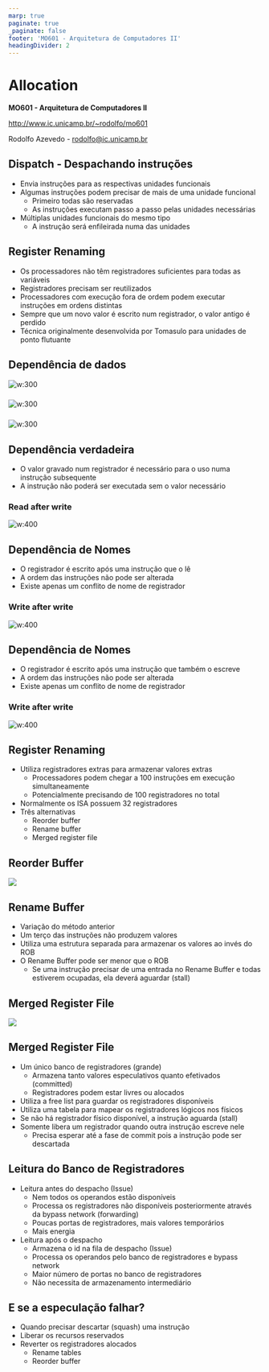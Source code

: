 ```yaml
---
marp: true
paginate: true
_paginate: false
footer: 'MO601 - Arquitetura de Computadores II'
headingDivider: 2
---
```


# Allocation

**MO601 - Arquitetura de Computadores II**

http://www.ic.unicamp.br/~rodolfo/mo601

Rodolfo Azevedo - rodolfo@ic.unicamp.br

## Dispatch - Despachando instruções

* Envia instruções para as respectivas unidades funcionais
* Algumas instruções podem precisar de mais de uma unidade funcional
  * Primeiro todas são reservadas
  * As instruções executam passo a passo pelas unidades necessárias
* Múltiplas unidades funcionais do mesmo tipo
  * A instrução será enfileirada numa das unidades

## Register Renaming

* Os processadores não têm registradores suficientes para todas as variáveis
* Registradores precisam ser reutilizados
* Processadores com execução fora de ordem podem executar instruções em ordens distintas
* Sempre que um novo valor é escrito num registrador, o valor antigo é perdido
* Técnica originalmente desenvolvida por Tomasulo para unidades de ponto flutuante

## Dependência de dados

![w:300](alocacao-raw-1.png)
###
![w:300](alocacao-waw-1.png)
###
![w:300](alocacao-war-1.png)

## Dependência verdadeira

* O valor gravado num registrador é necessário para o uso numa instrução subsequente
* A instrução não poderá ser executada sem o valor necessário

### Read after write

![w:400](alocacao-raw-2.png)

## Dependência de Nomes

* O registrador é escrito após uma instrução que o lê
* A ordem das instruções não pode ser alterada
* Existe apenas um conflito de nome de registrador

### Write after write

![w:400](alocacao-war-2.png)

## Dependência de Nomes

* O registrador é escrito após uma instrução que também o escreve
* A ordem das instruções não pode ser alterada
* Existe apenas um conflito de nome de registrador

### Write after write

![w:400](alocacao-waw-2.png)

## Register Renaming

* Utiliza registradores extras para armazenar valores extras
  * Processadores podem chegar a 100 instruções em execução simultaneamente
  * Potencialmente precisando de 100 registradores no total
* Normalmente os ISA possuem 32 registradores
* Três alternativas
  * Reorder buffer
  * Rename buffer
  * Merged register file

## Reorder Buffer

![](alocacao-reorder-buffer.png)

## Rename Buffer

* Variação do método anterior
* Um terço das instruções não produzem valores
* Utiliza uma estrutura separada para armazenar os valores ao invés do ROB
* O Rename Buffer pode ser menor que o ROB
  * Se uma instrução precisar de uma entrada no Rename Buffer e todas estiverem ocupadas, ela deverá aguardar (stall)

## Merged Register File

![](alocacao-merged-register-file.png)

## Merged Register File

* Um único banco de registradores (grande)
  * Armazena tanto valores especulativos quanto efetivados (committed)
  * Registradores podem estar livres ou alocados
* Utiliza a free list para guardar os registradores disponíveis
* Utiliza uma tabela para mapear os registradores lógicos nos físicos
* Se não há registrador físico disponível, a instrução aguarda (stall)
* Somente libera um registrador quando outra instrução escreve nele
  * Precisa esperar até a fase de commit pois a instrução pode ser descartada

## Leitura do Banco de Registradores

* Leitura antes do despacho (Issue)
  * Nem todos os operandos estão disponíveis
  * Processa os registradores não disponíveis posteriormente através da bypass network (forwarding)
  * Poucas portas de registradores, mais valores temporários
  * Mais energia
* Leitura após o despacho
  * Armazena o id na fila de despacho (Issue)
  * Processa os operandos pelo banco de registradores e bypass network
  * Maior número de portas no banco de registradores
  * Não necessita de armazenamento intermediário

## E se a especulação falhar?

* Quando precisar descartar (squash) uma instrução
* Liberar os recursos reservados
* Reverter os registradores alocados
  * Rename tables
  * Reorder buffer
